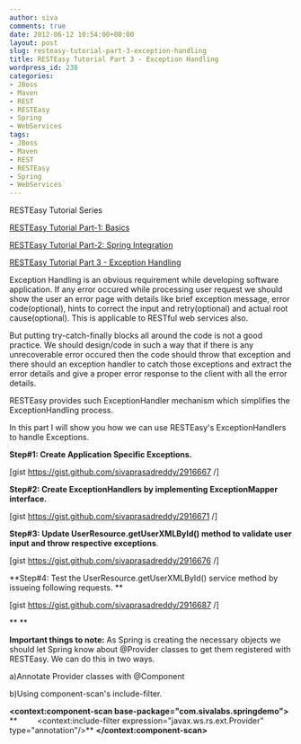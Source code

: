 ```yaml
---
author: siva
comments: true
date: 2012-06-12 10:54:00+00:00
layout: post
slug: resteasy-tutorial-part-3-exception-handling
title: RESTEasy Tutorial Part 3 - Exception Handling
wordpress_id: 238
categories:
- JBoss
- Maven
- REST
- RESTEasy
- Spring
- WebServices
tags:
- JBoss
- Maven
- REST
- RESTEasy
- Spring
- WebServices
---
```




RESTEasy Tutorial Series

[RESTEasy Tutorial Part-1: Basics](http://www.sivalabs.in/2012/06/resteasy-tutorial-part-1-basics.html)

[RESTEasy Tutorial Part-2: Spring Integration](http://www.sivalabs.in/2012/06/resteasy-tutorial-part-2-spring.html)

[RESTEasy Tutorial Part 3 - Exception Handling](http://www.sivalabs.in/2012/06/resteasy-tutorial-part-3-exception.html)

Exception Handling is an obvious requirement while developing software application. If any error occured while processing user request we should show the user an error page with details like brief exception message, error code(optional), hints to correct the input and retry(optional) and actual root cause(optional). This is applicable to RESTful web services also.

But putting try-catch-finally blocks all around the code is not a good practice. We should design/code in such a way that if there is any unrecoverable error occured then the code should throw that exception and there should an exception handler to catch those exceptions and extract the error details and give a proper error response to the client with all the error details.

RESTEasy provides such ExceptionHandler mechanism which simplifies the ExceptionHandling process.

In this part I will show you how we can use RESTEasy's ExceptionHandlers to handle Exceptions.

**Step#1: Create Application Specific Exceptions.**

[gist https://gist.github.com/sivaprasadreddy/2916667 /]

**Step#2: Create ExceptionHandlers by implementing ExceptionMapper interface.**

[gist https://gist.github.com/sivaprasadreddy/2916671 /]

**Step#3: Update UserResource.getUserXMLById() method to validate user input and throw respective exceptions**.

[gist https://gist.github.com/sivaprasadreddy/2916676 /]

**Step#4: Test the UserResource.getUserXMLById() service method by issueing following requests. **

[gist https://gist.github.com/sivaprasadreddy/2916687 /]

**
**

**Important things to note:**
As Spring is creating the necessary objects we should let Spring know about @Provider classes to get them registered with RESTEasy. We can do this in two ways.

a)Annotate Provider classes with @Component

b)Using component-scan's include-filter.

**<context:component-scan base-package="com.sivalabs.springdemo">**
**         <context:include-filter expression="javax.ws.rs.ext.Provider" type="annotation"/>**
**</context:component-scan>**
